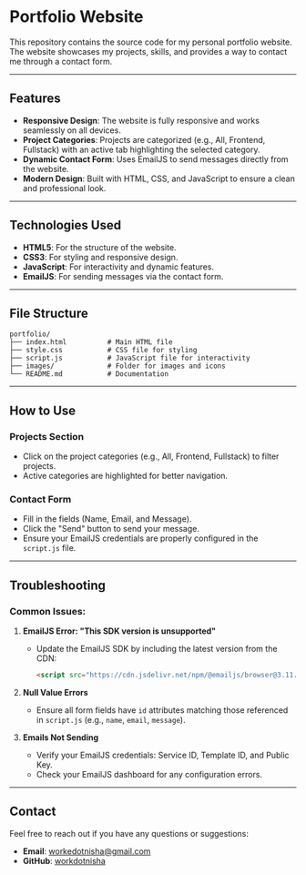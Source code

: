 # Portfolio Website

This repository contains the source code for my personal portfolio website. The website showcases my projects, skills, and provides a way to contact me through a contact form.

---

## Features

- **Responsive Design**: The website is fully responsive and works seamlessly on all devices.
- **Project Categories**: Projects are categorized (e.g., All, Frontend, Fullstack) with an active tab highlighting the selected category.
- **Dynamic Contact Form**: Uses EmailJS to send messages directly from the website.
- **Modern Design**: Built with HTML, CSS, and JavaScript to ensure a clean and professional look.

---


## Technologies Used

- **HTML5**: For the structure of the website.
- **CSS3**: For styling and responsive design.
- **JavaScript**: For interactivity and dynamic features.
- **EmailJS**: For sending messages via the contact form.

---

## File Structure

```
portfolio/
├── index.html          # Main HTML file
├── style.css           # CSS file for styling
├── script.js           # JavaScript file for interactivity
├── images/             # Folder for images and icons
└── README.md           # Documentation
```

---

## How to Use

### Projects Section
- Click on the project categories (e.g., All, Frontend, Fullstack) to filter projects.
- Active categories are highlighted for better navigation.


### Contact Form
- Fill in the fields (Name, Email, and Message).
- Click the "Send" button to send your message.
- Ensure your EmailJS credentials are properly configured in the `script.js` file.

---

## Troubleshooting

### Common Issues:

1. **EmailJS Error: "This SDK version is unsupported"**
   - Update the EmailJS SDK by including the latest version from the CDN:
     ```html
     <script src="https://cdn.jsdelivr.net/npm/@emailjs/browser@3.11.0/dist/email.min.js"></script>
     ```

2. **Null Value Errors**
   - Ensure all form fields have `id` attributes matching those referenced in `script.js` (e.g., `name`, `email`, `message`).

3. **Emails Not Sending**
   - Verify your EmailJS credentials: Service ID, Template ID, and Public Key.
   - Check your EmailJS dashboard for any configuration errors.

---

## Contact

Feel free to reach out if you have any questions or suggestions:
- **Email**: workedotnisha@gmail.com
- **GitHub**: [workdotnisha](https://github.com/workdotnisha)


